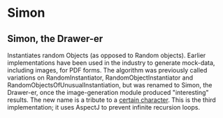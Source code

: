 # Simon
Simon, the Drawer-er
-----
Instantiates random Objects (as opposed to Random objects).
Earlier implementations have been used in the industry to generate mock-data, including images, for PDF forms.
The algorithm was previously called variations on RandomInstantiator, RandomObjectInstantiator and RandomObjectsOfUnusualInstantiation, but was renamed to Simon, the Drawer-er, once the image-generation module produced "interesting" results.
The new name is a tribute to a [certain character](https://www.youtube.com/watch?v=NqmrQKUGrH4&list=PLS_gQd8UB-hJ3f5OZ7JkMpQti72Cgmp0J).
This is the third implementation; it uses AspectJ to prevent infinite recursion loops.

